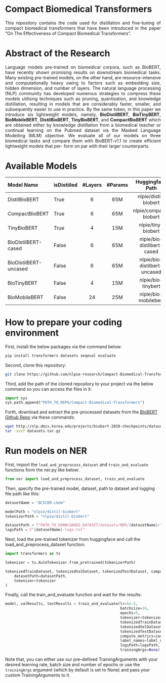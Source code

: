 # Compact Biomedical Transformers
<p align="justify"> This repository contains the code used for distillation and fine-tuning of compact biomedical transformers that have been introduced in the paper "On The Effectiveness of Compact Biomedical Transformers". </p>

# Abstract of the Research
<p align="justify"> Language models pre-trained on biomedical corpora, such as BioBERT, have recently shown promising results on downstream biomedical tasks. Many existing pre-trained models, on the other hand, are resource-intensive and computationally heavy owing to factors such as embedding size, hidden dimension, and number of layers. The natural language processing (NLP) community has developed numerous strategies to compress these models utilising techniques such as pruning, quantisation, and knowledge distillation, resulting in models that are considerably faster, smaller, and subsequently easier to use in practice. By the same token, in this paper we introduce six lightweight models, namely, <strong>BioDistilBERT</strong>, <strong>BioTinyBERT</strong>, <strong>BioMobileBERT</strong>, <strong>DistilBioBERT</strong>, <strong>TinyBioBERT</strong>, and <strong>CompactBioBERT</strong> which are obtained either by knowledge distillation from a biomedical teacher or continual learning on the Pubmed dataset via the Masked Language Modelling (MLM) objective. We evaluate all of our models on three biomedical tasks and compare them with BioBERT-v1.1 to create efficient lightweight models that per- form on par with their larger counterparts. </p>

# Available Models
| Model Name  | isDistiiled | #Layers  | #Params | Huggingface Path | Link |
| :------------ |:------------ | :------------: | :------------: | :------------: | :-----:|
| DistilBioBERT         | True  | 6  | 65M |  nlpie/distil-biobert         | [here](https://huggingface.co/nlpie/distil-biobert)         |
| CompactBioBERT        | True  | 6  | 65M |  nlpie/compact-biobert        | [here](https://huggingface.co/nlpie/compact-biobert)        |
| TinyBioBERT           | True  | 4  | 15M |  nlpie/tiny-biobert           | [here](https://huggingface.co/nlpie/tiny-biobert)           |
| BioDistilBERT-cased   | False | 6  | 65M |  nlpie/bio-distilbert-cased   | [here](https://huggingface.co/nlpie/bio-distilbert-cased)   |
| BioDistilBERT-uncased | False | 6  | 65M |  nlpie/bio-distilbert-uncased | [here](https://huggingface.co/nlpie/bio-distilbert-uncased) |
| BioTinyBERT           | False | 4  | 15M |  nlpie/bio-tinybert           | [here](https://huggingface.co/nlpie/bio-tinybert)           |
| BioMobileBERT         | False | 24 | 25M |  nlpie/bio-mobilebert         | [here](https://huggingface.co/nlpie/bio-mobilebert)         |

# How to prepare your coding environment

First, install the below packages via the command below:

```bash
pip install transformers datasets seqeval evaluate
```

Second, clone this repository:

```bash
git clone https://github.com/nlpie-research/Compact-Biomedical-Transformers.git
```

Third, add the path of the cloned repository to your project via the below command so you can access the files in it:

```python
import sys
sys.path.append("PATH_TO_REPO/Compact-Biomedical-Transformers")
```

Forth, download and extract the pre-processed datasets from the [BioBERT Github Repo](https://github.com/dmis-lab/biobert) via these commands:

```bash
wget http://nlp.dmis.korea.edu/projects/biobert-2020-checkpoints/datasets.tar.gz
tar -xvzf datasets.tar.gz
```

# Run models on NER

First, import the `load_and_preprocess_dataset` and `train_and_evaluate` functions form the ner.py like below:

```python
from ner import load_and_preprocess_dataset, train_and_evaluate
```

Then, specify the pre-trained model, dataset, path to dataset and logging file path like this:
```python
datasetName = "BC5CDR-chem"

modelPath = "nlpie/distil-biobert"
tokenizerPath = "nlpie/distil-biobert"

datasetPath = f"PATH_TO_DOWNLOADED_DATASET/datasets/NER/{datasetName}/"
logsPath = f"{datasetName}-logs.txt"
```
Next, load the pre-trained tokenizer from huggingface and call the load_and_preprocess_dataset function:
```python
import transformers as ts

tokenizer = ts.AutoTokenizer.from_pretrained(tokenizerPath)

tokenizedTrainDataset, tokenizedValDataset, tokenizedTestDataset, compute_metrics, label_names = load_and_preprocess_dataset(
    datasetPath=datasetPath,
    tokenizer=tokenizer
)
```
Finally, call the train_and_evaluate function and wait for the results:
```python
model, valResults, testResults = train_and_evaluate(lr=5e-5,
                                                    batchsize=16,
                                                    epochs=5,
                                                    tokenizer=tokenizer,
                                                    tokenizedTrainDataset=tokenizedTrainDataset,
                                                    tokenizedValDataset=tokenizedValDataset,
                                                    tokenizedTestDataset=tokenizedTestDataset,
                                                    compute_metrics=compute_metrics,
                                                    label_names=label_names,
                                                    logsPath=logsPath,
                                                    trainingArgs=None)
```

Note that, you can either use our pre-defined TrainingArguments with your desired learning rate, batch size and number of epochs or use the `trainingArgs` argument (which by default is set to None) and pass your custom TrainingArguments to it.
